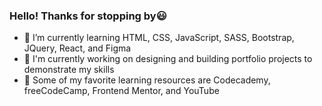 ### Hello! Thanks for stopping by😃

- 🌟 I’m currently learning HTML, CSS, JavaScript, SASS, Bootstrap, JQuery, React, and Figma
- 🌟 I'm currently working on designing and building portfolio projects to demonstrate my skills
- 🌟 Some of my favorite learning resources are Codecademy, freeCodeCamp, Frontend Mentor, and YouTube
<!--
**cd-codes/cd-codes** is a ✨ _special_ ✨ repository because its `README.md` (this file) appears on your GitHub profile.

Here are some ideas to get you started:

- 🔭 I’m currently working on ...
- 🌱 I’m currently learning ...
- 👯 I’m looking to collaborate on ...
- 🤔 I’m looking for help with ...
- 💬 Ask me about ...
- 📫 How to reach me: ...
- 😄 Pronouns: ...
- ⚡ Fun fact: ...
-->
